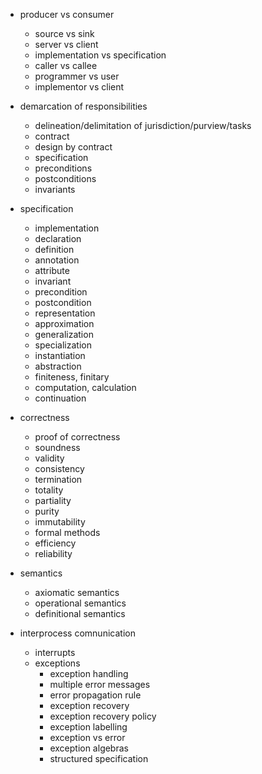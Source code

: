 

- producer vs consumer
  - source vs sink
  - server vs client
  - implementation vs specification
  - caller vs callee
  - programmer vs user
  - implementor vs client

- demarcation of responsibilities
  - delineation/delimitation of jurisdiction/purview/tasks
  - contract
  - design by contract
  - specification
  - preconditions
  - postconditions
  - invariants

- specification
  - implementation
  - declaration
  - definition
  - annotation
  - attribute
  - invariant
  - precondition
  - postcondition
  - representation
  - approximation
  - generalization
  - specialization
  - instantiation
  - abstraction
  - finiteness, finitary
  - computation, calculation
  - continuation

- correctness
  - proof of correctness
  - soundness
  - validity
  - consistency
  - termination
  - totality
  - partiality
  - purity
  - immutability
  - formal methods
  - efficiency
  - reliability


- semantics
  - axiomatic semantics
  - operational semantics
  - definitional semantics

- interprocess comnunication
  - interrupts
  - exceptions
    - exception handling
    - multiple error messages
    - error propagation rule
    - exception recovery
    - exception recovery policy
    - exception labelling
    - exception vs error
    - exception algebras
    - structured specification
